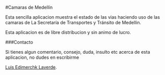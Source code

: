 #Camaras de Medellín

Esta sencilla aplicacion muestra el estado de las vias haciendo uso de las camaras de La Secretaría de Transportes y Tránsito de Medellin.


Esta aplicacion es de libre distribucion y sin animo de lucro.


###Contacto 

Si tienes algun comentario, consejo, duda, insulto etc acerca de esta aplicacion, no dudes en escribirme

[Luis Edimerchk Laverde](http://twitter.com/edymerchk).